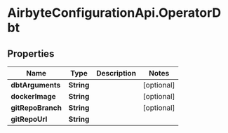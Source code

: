 # AirbyteConfigurationApi.OperatorDbt

## Properties

Name | Type | Description | Notes
------------ | ------------- | ------------- | -------------
**dbtArguments** | **String** |  | [optional] 
**dockerImage** | **String** |  | [optional] 
**gitRepoBranch** | **String** |  | [optional] 
**gitRepoUrl** | **String** |  | 


